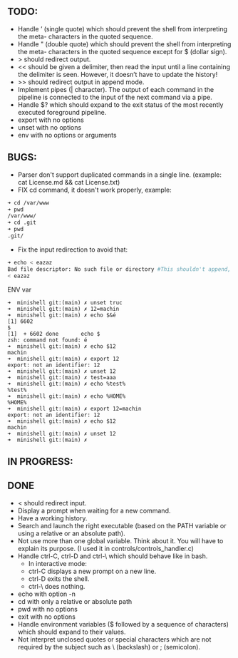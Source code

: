 ## TODO:
* Handle ’ (single quote) which should prevent the shell from interpreting the meta-
characters in the quoted sequence.
* Handle " (double quote) which should prevent the shell from interpreting the meta-
characters in the quoted sequence except for $ (dollar sign).
* \> should redirect output.
* << should be given a delimiter, then read the input until a line containing the
delimiter is seen. However, it doesn’t have to update the history!
* \>> should redirect output in append mode.
* Implement pipes (| character). The output of each command in the pipeline is
connected to the input of the next command via a pipe.
* Handle $? which should expand to the exit status of the most recently executed
foreground pipeline.
* export with no options
* unset with no options
* env with no options or arguments

## BUGS:
* Parser don't support duplicated commands in a single line. (example: cat License.md && cat License.txt)
* FIX cd command, it doesn't work properly, example:
```bash
➜ cd /var/www
➜ pwd
/var/www/
➜ cd .git
➜ pwd
.git/
```
* Fix the input redirection to avoid that:
```bash
➜ echo < eazaz
Bad file descriptor: No such file or directory #This shouldn't append, NEVER!
< eazaz
```

ENV var
```
➜  minishell git:(main) ✗ unset truc
➜  minishell git:(main) ✗ 12=machin
➜  minishell git:(main) ✗ echo $&é
[1] 6602
$
[1]  + 6602 done       echo $
zsh: command not found: é
➜  minishell git:(main) ✗ echo $12
machin
➜  minishell git:(main) ✗ export 12
export: not an identifier: 12
➜  minishell git:(main) ✗ unset 12
➜  minishell git:(main) ✗ test=aaa
➜  minishell git:(main) ✗ echo %test%
%test%
➜  minishell git:(main) ✗ echo %HOME%
%HOME%
➜  minishell git:(main) ✗ export 12=machin
export: not an identifier: 12
➜  minishell git:(main) ✗ echo $12
machin
➜  minishell git:(main) ✗ unset 12
➜  minishell git:(main) ✗ 

```


## IN PROGRESS:


## DONE
* < should redirect input.
* Display a prompt when waiting for a new command.
* Have a working history.
* Search and launch the right executable (based on the PATH variable or using a
relative or an absolute path).
* Not use more than one global variable. Think about it. You will have to explain
its purpose. (I used it in controls/controls_handler.c)
* Handle ctrl-C, ctrl-D and ctrl-\ which should behave like in bash.
  * In interactive mode:
  * ctrl-C displays a new prompt on a new line.
  * ctrl-D exits the shell.
  * ctrl-\ does nothing.
* echo with option -n
* cd with only a relative or absolute path
* pwd with no options
* exit with no options
* Handle environment variables ($ followed by a sequence of characters) which
    should expand to their values.
* Not interpret unclosed quotes or special characters which are not required by the
  subject such as \ (backslash) or ; (semicolon).
